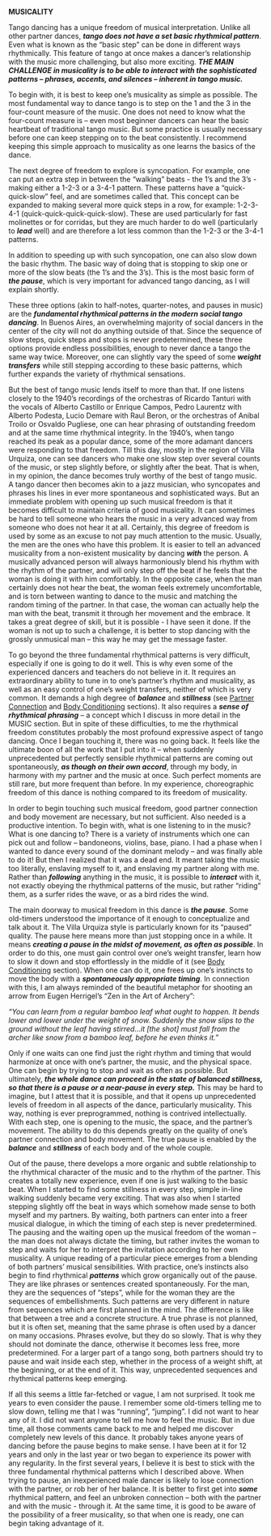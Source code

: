 **MUSICALITY**

Tango dancing has a unique freedom of musical interpretation. Unlike all other partner dances, **_tango does not have a set basic rhythmical pattern_**. Even what is known as the “basic step” can be done in different ways rhythmically. This feature of tango at once makes a dancer’s relationship with the music more challenging, but also more exciting. **_THE MAIN CHALLENGE in musicality is to be able to interact with the sophisticated patterns – phrases, accents, and silences – inherent in tango music._**

To begin with, it is best to keep one’s musicality as simple as possible. The most fundamental way to dance tango is to step on the 1 and the 3 in the four-count measure of the music. One does not need to know what the four-count measure is – even most beginner dancers can hear the basic heartbeat of traditional tango music. But some practice is usually necessary before one can keep stepping on to the beat consistently. I recommend keeping this simple approach to musicality as one learns the basics of the dance.

The next degree of freedom to explore is syncopation. For example, one can put an extra step in between the “walking” beats - the 1’s and the 3’s - making either a 1-2-3 or a 3-4-1 pattern. These patterns have a “quick-quick-slow” feel, and are sometimes called that. This concept can be expanded to making several more quick steps in a row, for example: 1-2-3-4-1 (quick-quick-quick-quick-slow). These are used particularly for fast molinettes or for corridas, but they are much harder to do well (particularly to **_lead_** well) and are therefore a lot less common than the 1-2-3 or the 3-4-1 patterns.

In addition to speeding up with such syncopation, one can also slow down the basic rhythm. The basic way of doing that is stopping to skip one or more of the slow beats (the 1’s and the 3’s). This is the most basic form of **_the pause_**, which is very important for advanced tango dancing, as I will explain shortly.

These three options (akin to half-notes, quarter-notes, and pauses in music) are the **_fundamental rhythmical patterns in the modern social tango dancing_**. In Buenos Aires, an overwhelming majority of social dancers in the center of the city will not do anything outside of that. Since the sequence of slow steps, quick steps and stops is never predetermined, these three options provide endless possibilities, enough to never dance a tango the same way twice. Moreover, one can slightly vary the speed of some **_weight transfers_** while still stepping according to these basic patterns, which further expands the variety of rhythmical sensations.

But the best of tango music lends itself to more than that. If one listens closely to the 1940’s recordings of the orchestras of Ricardo Tanturi with the vocals of Alberto Castillo or Enrique Campos, Pedro Laurentz with Alberto Podesta, Lucio Demare with Raul Beron, or the orchestras of Anibal Troilo or Osvaldo Pugliese, one can hear phrasing of outstanding freedom and at the same time rhythmical integrity. In the 1940’s, when tango reached its peak as a popular dance, some of the more adamant dancers were responding to that freedom. Till this day, mostly in the region of Villa Urquiza, one can see dancers who make one slow step over several counts of the music, or step slightly before, or slightly after the beat. That is when, in my opinion, the dance becomes truly worthy of the best of tango music. A tango dancer then becomes akin to a jazz musician, who syncopates and phrases his lines in ever more spontaneous and sophisticated ways. But an immediate problem with opening up such musical freedom is that it becomes difficult to maintain criteria of good musicality. It can sometimes be hard to tell someone who hears the music in a very advanced way from someone who does not hear it at all. Certainly, this degree of freedom is used by some as an excuse to not pay much attention to the music. Usually, the men are the ones who have this problem. It is easier to tell an advanced musicality from a non-existent musicality by dancing **_with_** the person. A musically advanced person will always harmoniously blend his rhythm with the rhythm of the partner, and will only step off the beat if he feels that the woman is doing it with him comfortably. In the opposite case, when the man certainly does not hear the beat, the woman feels extremely uncomfortable, and is torn between wanting to dance to the music and matching the random timing of the partner. In that case, the woman can actually help the man with the beat, transmit it through her movement and the embrace. It takes a great degree of skill, but it is possible - I have seen it done. If the woman is not up to such a challenge, it is better to stop dancing with the grossly unmusical man – this way he may get the message faster.

To go beyond the three fundamental rhythmical patterns is very difficult, especially if one is going to do it well. This is why even some of the experienced dancers and teachers do not believe in it. It requires an extraordinary ability to tune in to one’s partner’s rhythm and musicality, as well as an easy control of one’s weight transfers, neither of which is very common. It demands a high degree of **_balance_** and **_stillness_** (see [Partner Connection](partnerconnection.htm) and [Body Conditioning](bodyconditioning.htm) sections). It also requires a **_sense of rhythmical phrasing_** – a concept which I discuss in more detail in the MUSIC section. But in spite of these difficulties, to me the rhythmical freedom constitutes probably the most profound expressive aspect of tango dancing. Once I began touching it, there was no going back. It feels like the ultimate boon of all the work that I put into it – when suddenly unprecedented but perfectly sensible  rhythmical patterns are coming out spontaneously, **_as though on their own accord_**, through my body, in harmony with my partner and the music at once. Such perfect moments are still rare, but more frequent than before. In my experience, choreographic freedom of this dance is nothing compared to its freedom of musicality.

In order to begin touching such musical freedom, good partner connection and body movement are necessary, but not sufficient. Also needed is a productive intention. To begin with, what is one listening to in the music? What is one dancing to? There is a variety of instruments which one can pick out and follow – bandoneons, violins, base, piano. I had a phase when I wanted to dance every sound of the dominant melody – and was finally able to do it! But then I realized that it was a dead end. It meant taking the music too literally, enslaving myself to it, and enslaving my partner along with me. Rather than **_following_** anything in the music, it is possible to **_interact_** with it, not exactly obeying the rhythmical patterns of the music, but rather “riding” them, as a surfer rides the wave, or as a bird rides the wind.

The main doorway to musical freedom in this dance is **_the pause_**. Some old-timers understood the importance of it enough to conceptualize and talk about it. The Villa Urquiza style is particularly known for its “paused” quality. The pause here means more than just stopping once in a while. It means **_creating a pause in the midst of movement, as often as possible_**. In order to do this, one must gain control over one’s weight transfer, learn how to slow it down and stop effortlessly in the middle of it (see [Body Conditioning](bodyconditioning.htm) section). When one can do it, one frees up one’s instincts to move the body with a **_spontaneously appropriate timing_**. In connection with this, I am always reminded of the beautiful metaphor for shooting an arrow from Eugen Herrigel’s “Zen in the Art of Archery”:

_“You can learn from a regular bamboo leaf what ought to happen. It bends lower and lower under the weight of snow. Suddenly the snow slips to the ground without the leaf having stirred…it \[the shot\] must fall from the archer like snow from a bamboo leaf, before he even thinks it.”_

Only if one waits can one find just the right rhythm and timing that would harmonize at once with one’s partner, the music, and the physical space. One can begin by trying to stop and wait as often as possible. But ultimately, **_the whole dance can proceed in the state of balanced stillness, so that there is a pause or a near-pause in every step._** This may be hard to imagine, but I attest that it is possible, and that it opens up unprecedented levels of freedom in all aspects of the dance, particularly musicality. This way, nothing is ever preprogrammed, nothing is contrived intellectually. With each step, one is opening to the music, the space, and the partner’s movement. The ability to do this depends greatly on the quality of one’s partner connection and body movement. The true pause is enabled by the **_balance_** and **_stillness_** of each body and of the whole couple.

Out of the pause, there develops a more organic and subtle relationship to the rhythmical character of the music and to the rhythm of the partner. This creates a totally new experience, even if one is just walking to the basic beat. When I started to find some stillness in every step, simple in-line walking suddenly became very exciting. That was also when I started stepping slightly off the beat in ways which somehow made sense to both myself and my partners. By waiting, both partners can enter into a freer musical dialogue, in which the timing of each step is never predetermined. The pausing and the waiting open up the musical freedom of the woman – the man does not always dictate the timing, but rather invites the woman to step and waits for her to interpret the invitation according to her own musicality. A unique reading of a particular piece emerges from a blending of both partners’ musical sensibilities. With practice, one’s instincts also begin to find rhythmical **_patterns_** which grow organically out of the pause. They are like phrases or sentences created spontaneously. For the man, they are the sequences of “steps”, while for the woman they are the sequences of embellishments. Such patterns are very different in nature from sequences which are first planned in the mind. The difference is like that between a tree and a concrete structure. A true phrase is not planned, but it is often set, meaning that the same phrase is often used by a dancer on many occasions. Phrases evolve, but they do so slowly. That is why they should not dominate the dance, otherwise it becomes less free, more predetermined. For a larger part of a tango song, both partners should try to pause and wait inside each step, whether in the process of a weight shift, at the beginning, or at the end of it. This way, unprecedented sequences and rhythmical patterns keep emerging.

If all this seems a little far-fetched or vague, I am not surprised. It took me years to even consider the pause. I remember some old-timers telling me to slow down, telling me that I was “running”, “jumping”. I did not want to hear any of it. I did not want anyone to tell me how to feel the music. But in due time, all those comments came back to me and helped me discover completely new levels of this dance. It probably takes anyone years of dancing before the pause begins to make sense. I have been at it for 12 years and only in the last year or two began to experience its power with any regularity. In the first several years, I believe it is best to stick with the three fundamental rhythmical patterns which I described above. When trying to pause, an inexperienced male dancer is likely to lose connection with the partner, or rob her of her balance. It is better to first get into **_some_** rhythmical pattern, and feel an unbroken connection – both with the partner and with the music - through it. At the same time, it is good to be aware of the possibility of a freer musicality, so that when one is ready, one can begin taking advantage of it.

